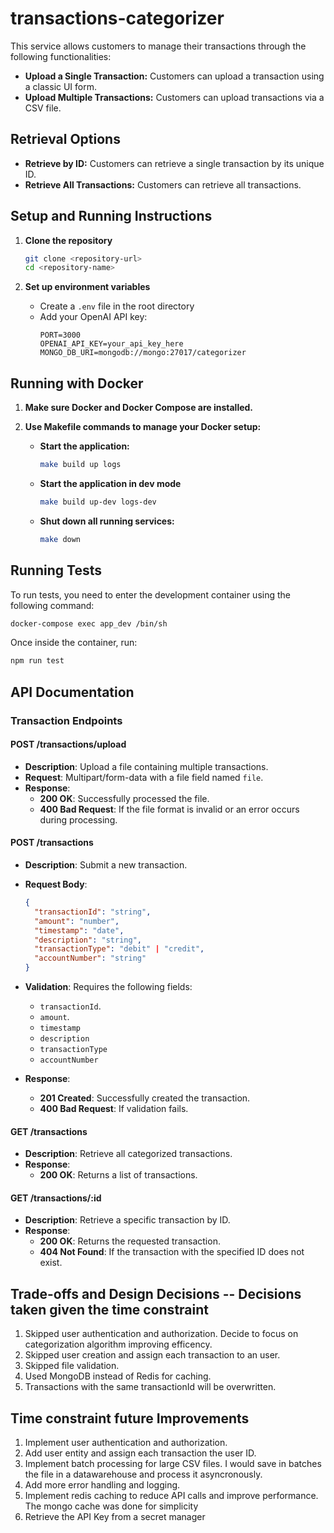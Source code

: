 # transactions-categorizer

This service allows customers to manage their transactions through the following functionalities:

- **Upload a Single Transaction:** Customers can upload a transaction using a classic UI form.
- **Upload Multiple Transactions:** Customers can upload transactions via a CSV file.

## Retrieval Options

- **Retrieve by ID:** Customers can retrieve a single transaction by its unique ID.
- **Retrieve All Transactions:** Customers can retrieve all transactions.

## Setup and Running Instructions

1. **Clone the repository**
   ```bash
   git clone <repository-url>
   cd <repository-name>
   ```

3. **Set up environment variables**
   - Create a `.env` file in the root directory
   - Add your OpenAI API key:
     ```env
     PORT=3000
     OPENAI_API_KEY=your_api_key_here
     MONGO_DB_URI=mongodb://mongo:27017/categorizer
     ```

## Running with Docker

1. **Make sure Docker and Docker Compose are installed.**

2. **Use Makefile commands to manage your Docker setup:**

   - **Start the application:**
     ```bash
     make build up logs
     ```

   - **Start the application in dev mode**
     ```bash
     make build up-dev logs-dev
     ```

   - **Shut down all running services:**
     ```bash
     make down
     ```

## Running Tests

To run tests, you need to enter the development container using the following command:

```bash
docker-compose exec app_dev /bin/sh
```

Once inside the container, run:

```bash
npm run test
```

## API Documentation

### Transaction Endpoints

#### POST /transactions/upload
- **Description**: Upload a file containing multiple transactions.
- **Request**: Multipart/form-data with a file field named `file`.
- **Response**: 
  - **200 OK**: Successfully processed the file.
  - **400 Bad Request**: If the file format is invalid or an error occurs during processing.

#### POST /transactions
- **Description**: Submit a new transaction.
- **Request Body**:
  ```json
  {
    "transactionId": "string",
    "amount": "number",
    "timestamp": "date",
    "description": "string",
    "transactionType": "debit" | "credit",
    "accountNumber": "string"
  }
  ```
- **Validation**: Requires the following fields:
  - `transactionId`.
  - `amount`.
  - `timestamp`
  - `description`
  - `transactionType`
  - `accountNumber`
  
- **Response**: 
  - **201 Created**: Successfully created the transaction.
  - **400 Bad Request**: If validation fails.

#### GET /transactions
- **Description**: Retrieve all categorized transactions.
- **Response**:
  - **200 OK**: Returns a list of transactions.

#### GET /transactions/:id
- **Description**: Retrieve a specific transaction by ID.
- **Response**:
  - **200 OK**: Returns the requested transaction.
  - **404 Not Found**: If the transaction with the specified ID does not exist.

## Trade-offs and Design Decisions -- Decisions taken given the time constraint
1. Skipped user authentication and authorization. Decide to focus on categorization algorithm improving efficency.
2. Skipped user creation and assign each transaction to an user.
3. Skipped file validation.
4. Used MongoDB instead of Redis for caching.
5. Transactions with the same transactionId will be overwritten.

## Time constraint future Improvements
1. Implement user authentication and authorization.
2. Add user entity and assign each transaction the user ID.
4. Implement batch processing for large CSV files. I would save in batches the file in a datawarehouse and process it asyncronously.
5. Add more error handling and logging.
6. Implement redis caching to reduce API calls and improve performance. The mongo cache was done for simplicity
7. Retrieve the API Key from a secret manager